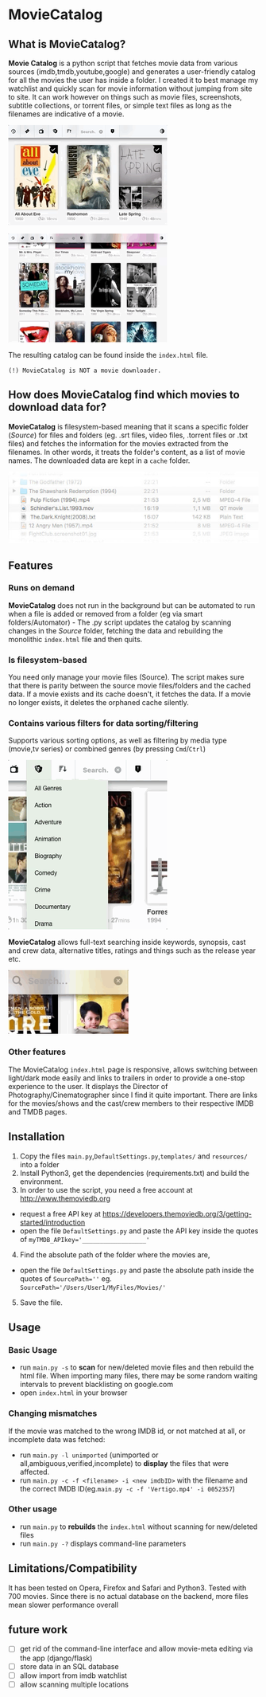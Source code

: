 MovieCatalog
========

## What is MovieCatalog?
**Movie Catalog** is a python script that fetches movie data from various sources (imdb,tmdb,youtube,google) and generates a user-friendly catalog for all the movies the user has inside a folder. I created it to best manage my watchlist and quickly scan for movie information without jumping from site to site. It can work however on things such as movie files, screenshots, subtitle collections, or torrent files, or simple text files as long as the filenames are indicative of a movie.

![image1](readme.resources/scroll09.gif)

![movie page](readme.resources/moviepage03.gif)

The resulting catalog can be found inside the `index.html` file. 

    (!) MovieCatalog is NOT a movie downloader.

## How does MovieCatalog find which movies to download data for?
**MovieCatalog** is filesystem-based meaning that it scans a specific folder (*Source*) for files and folders (eg. .srt files, video files, .torrent files or .txt files) and fetches the information for the movies extracted from the filenames. In other words, it treats the folder's content, as a list of movie names. The downloaded data are kept in a `cache` folder.

![filelist](readme.resources/filelist01.jpg)

## Features
### Runs on demand
**MovieCatalog** does not run in the background but can be automated to run when a file is added or removed from a folder (eg via smart folders/Automator) - The .py script updates the catalog by scanning changes in the *Source* folder, fetching the data and rebuilding the monolithic `index.html` file and then quits. 
### Is filesystem-based
You need only manage your movie files (Source). The script makes sure that there is parity between the source movie files/folders and the cached data. If a movie exists and its cache doesn't, it fetches the data. If a movie no longer exists, it deletes the orphaned cache silently.
### Contains various filters for data sorting/filtering
Supports various sorting options, as well as filtering by media type (movie,tv series) or combined genres (by pressing `Cmd`/`Ctrl`)

![filtering](readme.resources/filter04.gif)

**MovieCatalog** allows full-text searching inside keywords, synopsis, cast and crew data, alternative titles, ratings and things such as the release year etc.

![searching](readme.resources/search03.gif)

### Other features
The MovieCatalog `index.html` page is responsive, allows switching between light/dark mode easily and links to trailers in order to provide a one-stop experience to the user.
It displays the Director of Photography/Cinematographer since I find it quite important. There are links for the movies/shows and the cast/crew members to their respective IMDB and TMDB pages.

## Installation
1. Copy the files `main.py`,`DefaultSettings.py`,`templates/` and `resources/` into a folder
2. Install Python3, get the dependencies (requirements.txt) and build the environment.
3. In order to use the script, you need a free account at http://www.themoviedb.org
  - request a free API key at https://developers.themoviedb.org/3/getting-started/introduction
  - open the file `DefaultSettings.py` and paste the API key inside the quotes of `myTMDB_APIkey='__________________'`
4. Find the absolute path of the folder where the movies are,
  - open the file `DefaultSettings.py` and paste the absolute path inside the quotes of `SourcePath=''` eg. `SourcePath='/Users/User1/MyFiles/Movies/'`
5. Save the file.

## Usage
### Basic Usage
- run `main.py -s` to **scan** for new/deleted movie files and then rebuild the html file. When importing many files, there may be some random waiting intervals to prevent blacklisting on google.com
- open `index.html` in your browser
### Changing mismatches
If the movie was matched to the wrong IMDB id, or not matched at all, or incomplete data was fetched:
- run `main.py -l unimported` (unimported or all,ambiguous,verified,incomplete) to **display** the files that were affected.
- run `main.py -c -f <filename> -i <new imdbID>` with the filename and the correct IMDB ID(eg.`main.py -c -f 'Vertigo.mp4' -i 0052357`)
### Other usage
- run `main.py` to **rebuilds** the `index.html` without scanning for new/deleted files
- run `main.py -?` displays command-line parameters

## Limitations/Compatibility
It has been tested on Opera, Firefox and Safari and Python3.
Tested with 700 movies. Since there is no actual database on the backend, more files mean slower performance overall

## future work
- [ ] get rid of the command-line interface and allow movie-meta editing via the app (django/flask)
- [ ] store data in an SQL database
- [ ] allow import from imdb watchlist
- [ ] allow scanning multiple locations
